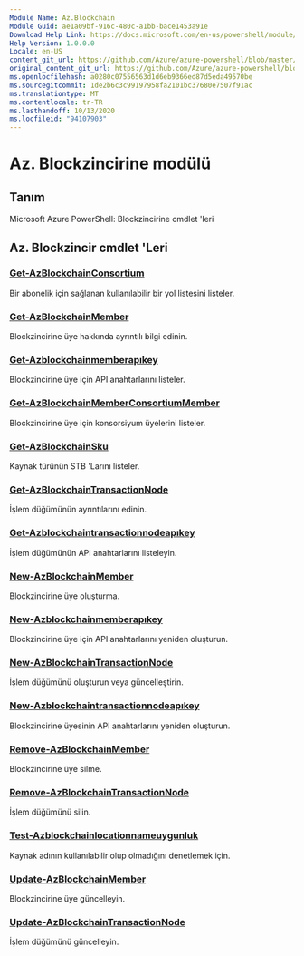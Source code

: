 ```yaml
---
Module Name: Az.Blockchain
Module Guid: ae1a09bf-916c-480c-a1bb-bace1453a91e
Download Help Link: https://docs.microsoft.com/en-us/powershell/module/az.blockchain
Help Version: 1.0.0.0
Locale: en-US
content_git_url: https://github.com/Azure/azure-powershell/blob/master/src/Blockchain/help/Az.Blockchain.md
original_content_git_url: https://github.com/Azure/azure-powershell/blob/master/src/Blockchain/help/Az.Blockchain.md
ms.openlocfilehash: a0280c07556563d1d6eb9366ed87d5eda49570be
ms.sourcegitcommit: 1de2b6c3c99197958fa2101bc37680e7507f91ac
ms.translationtype: MT
ms.contentlocale: tr-TR
ms.lasthandoff: 10/13/2020
ms.locfileid: "94107903"
---
```

# Az. Blockzincirine modülü
## Tanım
Microsoft Azure PowerShell: Blockzincirine cmdlet 'leri

## Az. Blockzincir cmdlet 'Leri
### [Get-AzBlockchainConsortium](Get-AzBlockchainConsortium.md)
Bir abonelik için sağlanan kullanılabilir bir yol listesini listeler.

### [Get-AzBlockchainMember](Get-AzBlockchainMember.md)
Blockzincirine üye hakkında ayrıntılı bilgi edinin.

### [Get-Azblockchainmemberapıkey](Get-AzBlockchainMemberApiKey.md)
Blockzincirine üye için API anahtarlarını listeler.

### [Get-AzBlockchainMemberConsortiumMember](Get-AzBlockchainMemberConsortiumMember.md)
Blockzincirine üye için konsorsiyum üyelerini listeler.

### [Get-AzBlockchainSku](Get-AzBlockchainSku.md)
Kaynak türünün STB 'Larını listeler.

### [Get-AzBlockchainTransactionNode](Get-AzBlockchainTransactionNode.md)
İşlem düğümünün ayrıntılarını edinin.

### [Get-Azblockchaintransactionnodeapıkey](Get-AzBlockchainTransactionNodeApiKey.md)
İşlem düğümünün API anahtarlarını listeleyin.

### [New-AzBlockchainMember](New-AzBlockchainMember.md)
Blockzincirine üye oluşturma.

### [New-Azblockchainmemberapıkey](New-AzBlockchainMemberApiKey.md)
Blockzincirine üye için API anahtarlarını yeniden oluşturun.

### [New-AzBlockchainTransactionNode](New-AzBlockchainTransactionNode.md)
İşlem düğümünü oluşturun veya güncelleştirin.

### [New-Azblockchaintransactionnodeapıkey](New-AzBlockchainTransactionNodeApiKey.md)
Blockzincirine üyesinin API anahtarlarını yeniden oluşturun.

### [Remove-AzBlockchainMember](Remove-AzBlockchainMember.md)
Blockzincirine üye silme.

### [Remove-AzBlockchainTransactionNode](Remove-AzBlockchainTransactionNode.md)
İşlem düğümünü silin.

### [Test-Azblockchainlocationnameuygunluk](Test-AzBlockchainLocationNameAvailability.md)
Kaynak adının kullanılabilir olup olmadığını denetlemek için.

### [Update-AzBlockchainMember](Update-AzBlockchainMember.md)
Blockzincirine üye güncelleyin.

### [Update-AzBlockchainTransactionNode](Update-AzBlockchainTransactionNode.md)
İşlem düğümünü güncelleyin.

